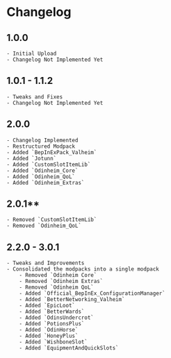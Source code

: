# Changelog

## 1.0.0

	- Initial Upload
	- Changelog Not Implemented Yet
	
## 1.0.1 - 1.1.2

	- Tweaks and Fixes
	- Changelog Not Implemented Yet

## 2.0.0

	- Changelog Implemented
	- Restructured Modpack
	- Added `BepInExPack_Valheim`
	- Added `Jotunn`
	- Added `CustomSlotItemLib`
	- Added `Odinheim_Core`
	- Added `Odinheim_QoL`
	- Added `Odinheim_Extras`
	
## 2.0.1**

	- Removed `CustomSlotItemLib`
	- Removed `Odinheim_QoL`

## 2.2.0 - 3.0.1

	- Tweaks and Improvements
	- Consolidated the modpacks into a single modpack
    	- Removed `Odinheim Core`
    	- Removed `Odinheim Extras`
    	- Removed `Odinheim QoL`
    	- Added `Official_BepInEx_ConfigurationManager`
    	- Added `BetterNetworking_Valheim`
    	- Added `EpicLoot`
    	- Added `BetterWards`
    	- Added `OdinsUndercrot`
    	- Added `PotionsPlus`
    	- Added `OdinHorse`
    	- Added `HoneyPlus`
    	- Added `WishboneSlot`
    	- Added `EquipmentAndQuickSlots`